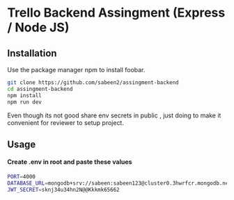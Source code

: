 # Trello Backend Assingment (Express / Node JS)



## Installation

Use the package manager npm to install foobar.

```bash
git clone https://github.com/sabeen2/assingment-backend 
cd assingment-backend 
npm install 
npm run dev
```

Even though its not good share env secrets in public , just doing to make it convenient for reviewer to setup project. 
## Usage 
#### Create .env in root and paste these values

```bash
PORT=4000
DATABASE_URL=mongodb+srv://sabeen:sabeen123@cluster0.3hwrfcr.mongodb.net/assingment
JWT_SECRET=sknj34u34hn2N@@Kkkmk65662
```



